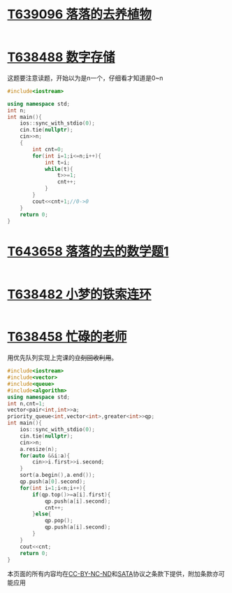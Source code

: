 # [T639096 落落的去养植物](https://www.luogu.com.cn/problem/T639096?contestId=271047)

```cpp
```
# [T638488 数字存储](https://www.luogu.com.cn/problem/T638488?contestId=271047)
这题要注意读题，开始以为是n一个，仔细看才知道是0~n
```cpp
#include<iostream>

using namespace std;
int n;
int main(){
	ios::sync_with_stdio(0);
	cin.tie(nullptr);
	cin>>n;
	{
		int cnt=0;
		for(int i=1;i<=n;i++){
			int t=i;
			while(t){
				t>>=1;
				cnt++;
			}
		}
		cout<<cnt+1;//0->0
	}
	return 0;
}
```
# [T643658 落落的去的数学题1](https://www.luogu.com.cn/problem/T643658?contestId=271047)

```cpp
```
# [T638482 小梦的铁索连环](https://www.luogu.com.cn/problem/T638482?contestId=271047)

```cpp
```
# [T638458 忙碌的老师](https://www.luogu.com.cn/problem/T638458?contestId=271047)
用优先队列实现上完课的~~立刻回收利用~~。
```cpp
#include<iostream>
#include<vector>
#include<queue>
#include<algorithm>
using namespace std;
int n,cnt=1;
vector<pair<int,int>>a;
priority_queue<int,vector<int>,greater<int>>qp;
int main(){
	ios::sync_with_stdio(0);
	cin.tie(nullptr);
	cin>>n;
	a.resize(n);
	for(auto &&i:a){
		cin>>i.first>>i.second;
	}
	sort(a.begin(),a.end());
	qp.push(a[0].second);
	for(int i=1;i<n;i++){
		if(qp.top()>=a[i].first){
			qp.push(a[i].second);
			cnt++;
		}else{
			qp.pop();
			qp.push(a[i].second);
		}
	}
	cout<<cnt;
	return 0;
}
```
本页面的所有内容均在[CC-BY-NC-ND](https://creativecommons.org/licenses/by-nc-nd/4.0/)和[SATA](https://github.com/zTrix/sata-license)协议之条款下提供，附加条款亦可能应用